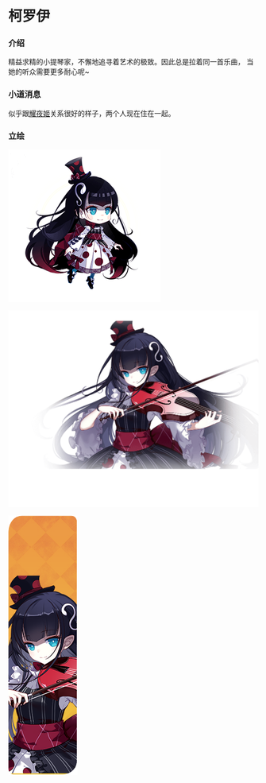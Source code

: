 # 柯罗伊

### 介绍

精益求精的小提琴家，不懈地追寻着艺术的极致。因此总是拉着同一首乐曲， 当她的听众需要更多耐心呢~

### 小道消息

似乎跟[耀夜姬](yao-ye-ji.md)关系很好的样子，两个人现在住在一起。

### 立绘

![](../../../.gitbook/assets/b9-1.png)

![](../../../.gitbook/assets/b9-3.png)

![](../../../.gitbook/assets/7079_1.png)

